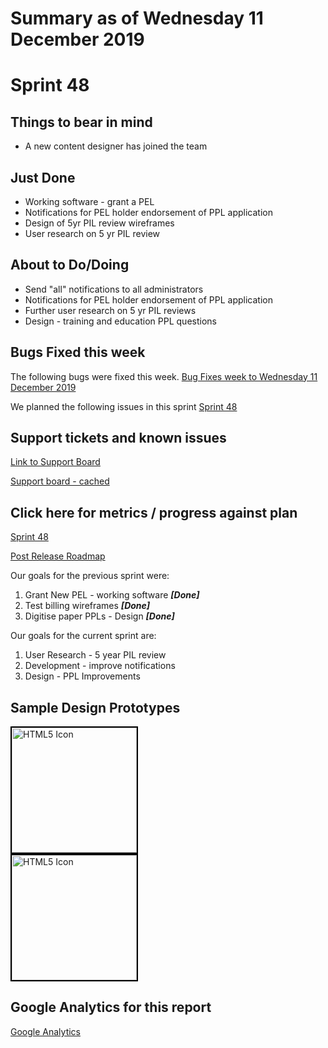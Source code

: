 # Summary as of Wednesday 11 December 2019 

# Sprint 48

## Things to bear in mind
* A new content designer has joined the team

## Just Done
* Working software - grant a PEL 
* Notifications for PEL holder endorsement of PPL application
* Design of 5yr PIL review wireframes
* User research on 5 yr PIL review

## About to Do/Doing
* Send "all" notifications to all administrators
* Notifications for PEL holder endorsement of PPL application
* Further user research on 5 yr PIL reviews
* Design - training and education PPL questions

## Bugs Fixed this week
The following bugs were fixed this week.
[Bug Fixes week to Wednesday 11 December 2019](graphs/bugs11122019.png)

We planned the following issues in this sprint 
[Sprint 48](graphs/sprint11122019.png)

## Support tickets and known issues
[Link to Support Board](https://collaboration.homeoffice.gov.uk/jira/secure/RapidBoard.jspa?rapidView=1717&selectedIssue=ASSB-253)

[Support board - cached](graphs/supportBoard11122019.jpg)

## Click here for metrics / progress against plan
[Sprint 48](graphs/progress11122019.png)

[Post Release Roadmap](graphs/roadmap11122019.png)

Our goals for the previous sprint were:
1. Grant New PEL - working software ***[Done]***
2. Test billing wireframes ***[Done]***
3. Digitise paper PPLs - Design ***[Done]***

Our goals for the current sprint are:
1. User Research - 5 year PIL review 
2. Development - improve notifications 
3. Design - PPL Improvements

## Sample Design Prototypes
<a href="graphs/proto1_11122019.png"><img src="graphs/proto1_11122019.png" alt="HTML5 Icon" width="200" style="border:2px solid black"></a>
<br>
<a href="graphs/proto2_11122019.png"><img src="graphs/proto2_11122019.png" alt="HTML5 Icon" width="200" style="border:2px solid black"></a>
<br>


## Google Analytics for this report
[Google Analytics](graphs/GA11122019.png)


